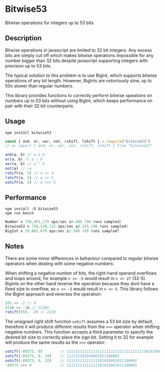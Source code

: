 # Bitwise53

Bitwise operations for integers up to 53 bits

## Description

Bitwise operations in javascript are limited to 32 bit integers. Any excess bits are simply cut off which makes bitwise operations impossible for any number bigger than 32 bits despite javascript supporting integers with precision up to 53 bits.

The typical solution to this problem is to use BigInt, which supports bitwise operations of any bit length. However, BigInts are notoriously slow, up to 50x slower than regular numbers.

This library provides functions to correctly perform bitwise opeations on numbers up to 53 bits without using BigInt, which keeps performance on pair with their 32 bit counterparts.

## Usage

`npm install bitwise53`

```js
const { and, or, xor, not, rshift, lshift } = require("bitwise53")
// or import { and, or, xor, not, rshift, lshift } from "bitwise53"

and(a, b) // a & b
or(a, b) // a | b
xor(a, b) // a ^ b
not(a) // ~a
rshift(a, 5) // a >> 5
lshift(a, 5) // a << 5
ushift(a, 5) // a >>> 5
```

## Performance

`npm install -D bitwise53`  
`npm run bench`  

```cs
Number x 738,481,279 ops/sec ±0.48% (90 runs sampled)
Bitwise53 x 730,536,122 ops/sec ±0.32% (96 runs sampled)
BigInt x 19,083,679 ops/sec ±1.58% (89 runs sampled)
```

## Notes

There are some minor differences in behaviour compared to regular bitwise operators when dealing with some negative numbers:

When shifting a negative number of bits, the right-hand operand overflows and loops around, for example `n >> -5` would result in `n >> 27` (32-5). BigInts on the other hand reverse the operation because they dont have a fixed size to overflow, so `n >> -5` would result in `n << 5`. This library follows the BigInt approach and reverses the operation:

```js
555 >> -2 // 0
555n >> -2n // 2220n
rshift(555, -2) // 2220
```

The unsigned right shift function `ushift` assumes a 53 bit size by default, therefore it will produce different results from the `>>>` operator when shifting negative numbers. This function accepts a third parameter to specify the desired bit size to correctly place the sign bit. Setting it to 32 for example will produce the same results as the `>>>` operator:

```js
ushift(-89375, 0)        // 11111111111111111111111111111111111101010001011100001
ushift(-89375, 0, 24)    // 111111101010001011100001
ushift(-89375, 0, 32)    // 11111111111111101010001011100001
-89375 >>> 0             // 11111111111111101010001011100001
```
